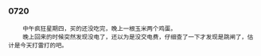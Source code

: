 ### 0720
```
    中午疯狂星期四，买的还没吃完，晚上一根玉米两个鸡蛋。
    晚上回来的时候突然发现没电了，还以为是没交电费，仔细查了一下才发现是跳闸了，估计是今天打雷打的吧。
```
